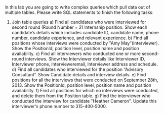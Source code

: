 In this lab you are going to write complex queries which pull data out of multiple tables. 
Please write SQL statements to finish the following tasks:
1. Join table queries
a) Find all candidates who were interviewed for second round (Round Number = 2)
Internship position. Show each candidate’s details which includes candidate ID,
candidate name, phone number, candidate experience, and relevant experience.
b) Find all positions whose interviews were conducted by "Amy May"(interviewer).
Show the PositionId, position level, position name and position availability.
c) Find all interviewers who conducted one or more second-round interviews. Show the
Interviewer details like Interviewer ID, Interviewer phone, Intervieweremail,
Interviewer address and schedule.
d) Find all candidates who interviewed for the position “Advisory Consultant”. Show
Candidate details and interview details.
e) Find positions for all the interviews that were conducted on September 28th, 2013.
Show the PositionId, position level, position name and position availability.
f) Find all positions for which no interviews were conducted, and delete them from the
Position table.
g) Find the interviewer who conducted the interview for candidate "Heather Cameron".
Update this interviewer's phone number to 315-400-5000.
